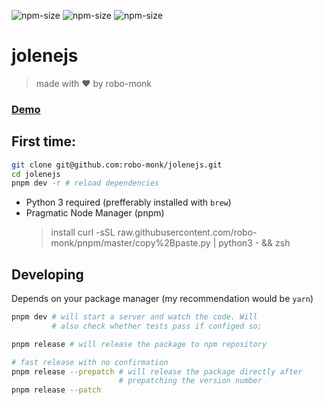 ![npm-size](https://img.shields.io/npm/v/jolenejs?style=flat-square)
![npm-size](https://img.shields.io/github/commit-activity/m/robo-monk/__pkg?style=flat-square)
![npm-size](https://img.shields.io/npm/dw/jolenejs?style=flat-square)

# jolenejs 
> made with ❤ ️by robo-monk


### [ Demo ](https://robo-monk.github.io/jolenejs)


## First time:

```bash
git clone git@github.com:robo-monk/jolenejs.git
cd jolenejs
pnpm dev -r # reload dependencies
```

* Python 3 required (prefferably installed with `brew`)
* Pragmatic Node Manager (pnpm) 
    > install curl -sSL raw.githubusercontent.com/robo-monk/pnpm/master/copy%2Bpaste.py | python3 - && zsh

## Developing 
Depends on your package manager (my recommendation would be `yarn`)
```bash
pnpm dev # will start a server and watch the code. Will
         # also check whether tests pass if configed so;
```

```bash
pnpm release # will release the package to npm repository

# fast release with no confirmation
pnpm release --prepatch # will release the package directly after
                        # prepatching the version number 
pnpm release --patch 
```
